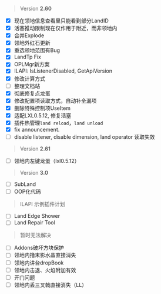 > Version **2.60**
 - [x] 现在领地信息查看里只能看到部分LandID
 - [x] 活塞推动限制现在仅作用于附近，而非领地内
 - [x] 合并Explode
 - [x] 领地外红石更新
 - [x] 重选领地范围有Bug
 - [x] LandTp Fix
 - [x] OPLMgr新方案
 - [x] ILAPI: IsListenerDisabled, GetApiVersion
 - [x] 修改计算方式
 - [ ] 整理文档站
 - [x] 彻底修复点龙蛋
 - [x] 修改配置项读取方式，自动补全漏项
 - [x] 删除特殊控制项UseItem
 - [x] 适配LXL0.5.12, 修复活塞
 - [x] 插件热管理`land reload`，`land unload`
 - [x] fix announcement.
 - [ ] disable listener, disable dimension, land operator 读取失效

> Version **2.61**
 - [ ] 领地内左键龙蛋（lxl0.5.12）

> Version **3.0**
 - [ ] SubLand
 - [ ] OOP化代码

> ILAPI 示例插件计划
 - [ ] Land Edge Shower
 - [ ] Land Repair Tool

> 暂时无法解决
 - [ ] Addons破坏方块保护
 - [ ] 领地内撸末影水晶直接消失
 - [ ] 领地内讲台dropBook
 - [ ] 领地内击退、火焰附加有效
 - [ ] 开门问题
 - [ ] 领地内丢三叉戟直接消失（LL）